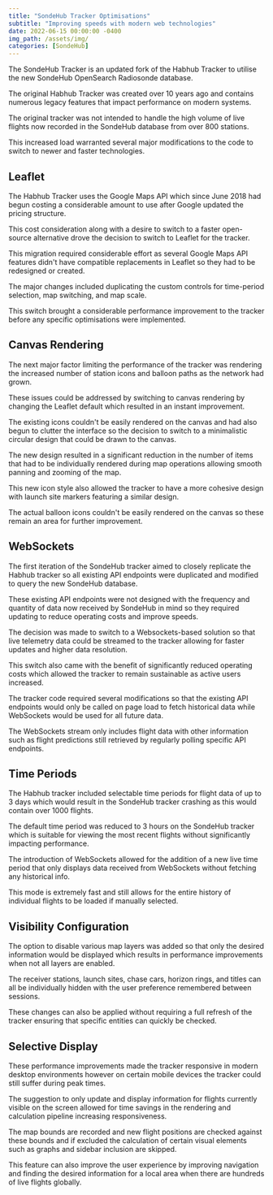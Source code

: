 ```yaml
---
title: "SondeHub Tracker Optimisations"
subtitle: "Improving speeds with modern web technologies"
date: 2022-06-15 00:00:00 -0400
img_path: /assets/img/
categories: [SondeHub]
---
```


The SondeHub Tracker is an updated fork of the Habhub Tracker to utilise the new SondeHub OpenSearch Radiosonde database.

The original Habhub Tracker was created over 10 years ago and contains numerous legacy features that impact performance on modern systems.

The original tracker was not intended to handle the high volume of live flights now recorded in the SondeHub database from over 800 stations.

This increased load warranted several major modifications to the code to switch to newer and faster technologies.

<h2>Leaflet</h2>

The Habhub Tracker uses the Google Maps API which since June 2018 had begun costing a considerable amount to use after Google updated the pricing structure.

This cost consideration along with a desire to switch to a faster open-source alternative drove the decision to switch to Leaflet for the tracker.

This migration required considerable effort as several Google Maps API features didn't have compatible replacements in Leaflet so they had to be redesigned or created.

The major changes included duplicating the custom controls for time-period selection, map switching, and map scale.

This switch brought a considerable performance improvement to the tracker before any specific optimisations were implemented.

<h2>Canvas Rendering</h2>

The next major factor limiting the performance of the tracker was rendering the increased number of station icons and balloon paths as the network had grown.

These issues could be addressed by switching to canvas rendering by changing the Leaflet default which resulted in an instant improvement.

The existing icons couldn't be easily rendered on the canvas and had also begun to clutter the interface so the decision to switch to a minimalistic circular design that could be drawn to the canvas.

The new design resulted in a significant reduction in the number of items that had to be individually rendered during map operations allowing smooth panning and zooming of the map.

This new icon style also allowed the tracker to have a more cohesive design with launch site markers featuring a similar design.

The actual balloon icons couldn't be easily rendered on the canvas so these remain an area for further improvement.

<h2>WebSockets</h2>

The first iteration of the SondeHub tracker aimed to closely replicate the Habhub tracker so all existing API endpoints were duplicated and modified to query the new SondeHub database.

These existing API endpoints were not designed with the frequency and quantity of data now received by SondeHub in mind so they required updating to reduce operating costs and improve speeds.

The decision was made to switch to a Websockets-based solution so that live telemetry data could be streamed to the tracker allowing for faster updates and higher data resolution.

This switch also came with the benefit of significantly reduced operating costs which allowed the tracker to remain sustainable as active users increased.

The tracker code required several modifications so that the existing API endpoints would only be called on page load to fetch historical data while WebSockets would be used for all future data.

The WebSockets stream only includes flight data with other information such as flight predictions still retrieved by regularly polling specific API endpoints.

<h2>Time Periods</h2>

The Habhub tracker included selectable time periods for flight data of up to 3 days which would result in the SondeHub tracker crashing as this would contain over 1000 flights.

The default time period was reduced to 3 hours on the SondeHub tracker which is suitable for viewing the most recent flights without significantly impacting performance.

The introduction of WebSockets allowed for the addition of a new live time period that only displays data received from WebSockets without fetching any historical info.

This mode is extremely fast and still allows for the entire history of individual flights to be loaded if manually selected.

<h2>Visibility Configuration</h2>

The option to disable various map layers was added so that only the desired information would be displayed which results in performance improvements when not all layers are enabled.

The receiver stations, launch sites, chase cars, horizon rings, and titles can all be individually hidden with the user preference remembered between sessions.

These changes can also be applied without requiring a full refresh of the tracker ensuring that specific entities can quickly be checked.

<h2>Selective Display</h2>

These performance improvements made the tracker responsive in modern desktop environments however on certain mobile devices the tracker could still suffer during peak times.

The suggestion to only update and display information for flights currently visible on the screen allowed for time savings in the rendering and calculation pipeline increasing responsiveness.

The map bounds are recorded and new flight positions are checked against these bounds and if excluded the calculation of certain visual elements such as graphs and sidebar inclusion are skipped.

This feature can also improve the user experience by improving navigation and finding the desired information for a local area when there are hundreds of live flights globally.